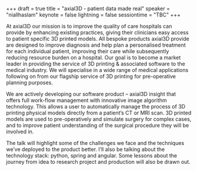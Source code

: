 +++
draft = true
title = "axial3D - patient data made real"
speaker = "niallhaslam"
keynote = false
lightning = false
sessiontime = "TBC"
+++

At axial3D our mission is to improve the quality of care hospitals can provide by enhancing existing practices, giving their clinicians easy access to patient specific 3D printed models. All bespoke products axial3D provide are designed to improve diagnosis and help plan a personalised treatment for each individual patient, improving their care while subsequently reducing resource burden on a hospital. Our goal is to become a market leader in providing the service of 3D printing & associated software to the medical industry. We will specialise in a wide range of medical applications following on from our flagship service of 3D printing for pre-operative planning purposes.

We are actively developing our software product – axial3D insight that offers full work-flow management with innovative image algorithm technology. This allows a user to automatically manage the process of 3D printing physical models directly from a patient’s CT or MRI scan. 3D printed models are used to pre-operatively and simulate surgery for complex cases, and to improve patient understanding of the surgical procedure they will be involved in.

The talk will highlight some of the challenges we face and the techniques we’ve deployed to the product better. I’ll also be talking about the technology stack: python, spring and angular. Some lessons about the journey from idea to research project and production will also be drawn out.